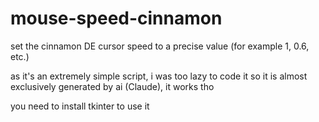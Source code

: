 # mouse-speed-cinnamon
set the cinnamon DE cursor speed to a precise value (for example 1, 0.6, etc.)


as it's an extremely simple script, i was too lazy to code it so it is almost exclusively generated by ai (Claude), it works tho

you need to install tkinter to use it
